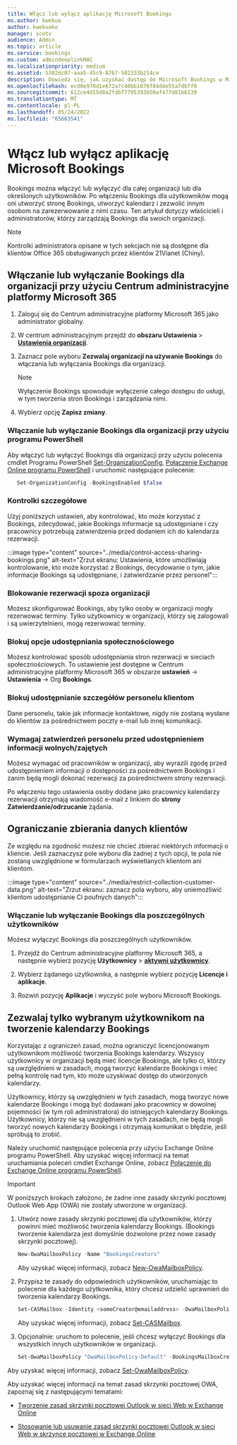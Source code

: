 ```yaml
---
title: Włącz lub wyłącz aplikację Microsoft Bookings
ms.author: kwekua
author: kwekuako
manager: scotv
audience: Admin
ms.topic: article
ms.service: bookings
ms.custom: admindeeplinkMAC
ms.localizationpriority: medium
ms.assetid: 5382dc07-aaa5-45c9-8767-502333b214ce
description: Dowiedz się, jak uzyskać dostęp do Microsoft Bookings w Microsoft 365.
ms.openlocfilehash: ecd0e970d1e672a7c40bb1876f84d4e55a7dbff0
ms.sourcegitcommit: 612ce4d15d8a2fdbf7795393b50af477d81b6139
ms.translationtype: MT
ms.contentlocale: pl-PL
ms.lasthandoff: 05/24/2022
ms.locfileid: "65663541"
---
```

# <a name="turn-microsoft-bookings-on-or-off"></a>Włącz lub wyłącz aplikację Microsoft Bookings

Bookings można włączyć lub wyłączyć dla całej organizacji lub dla określonych użytkowników. Po włączeniu Bookings dla użytkowników mogą oni utworzyć stronę Bookings, utworzyć kalendarz i zezwolić innym osobom na zarezerwowanie z nimi czasu. Ten artykuł dotyczy właścicieli i administratorów, którzy zarządzają Bookings dla swoich organizacji.

> [!NOTE]
> Kontrolki administratora opisane w tych sekcjach nie są dostępne dla klientów Office 365 obsługiwanych przez klientów 21Vianet (Chiny).

## <a name="turn-bookings-on-or-off-for-your-organization-using-the-microsoft-365-admin-center"></a>Włączanie lub wyłączanie Bookings dla organizacji przy użyciu Centrum administracyjne platformy Microsoft 365

1. Zaloguj się do Centrum administracyjne platformy Microsoft 365 jako administrator globalny.

2. W centrum administracyjnym przejdź do **obszaru Ustawienia** \> <a href="https://go.microsoft.com/fwlink/p/?linkid=2053743" target="_blank">**Ustawienia organizacji**</a>.

3. Zaznacz pole wyboru **Zezwalaj organizacji na używanie Bookings** do włączania lub wyłączania Bookings dla organizacji.

   > [!NOTE]
   > Wyłączenie Bookings spowoduje wyłączenie całego dostępu do usługi, w tym tworzenia stron Bookings i zarządzania nimi.

4. Wybierz opcję **Zapisz zmiany**.

### <a name="turn-bookings-on-or-off-for-your-organization-using-powershell"></a>Włączanie lub wyłączanie Bookings dla organizacji przy użyciu programu PowerShell

Aby włączyć lub wyłączyć Bookings dla organizacji przy użyciu polecenia cmdlet Programu PowerShell [Set-OrganizationConfig](/powershell/module/exchange/set-organizationconfig), [Połączenie Exchange Online programu PowerShell](/powershell/exchange/connect-to-exchange-online-powershell) i uruchomić następujące polecenie:

```PowerShell
   Set-OrganizationConfig -BookingsEnabled $false
```

### <a name="granular-controls"></a>Kontrolki szczegółowe

Użyj poniższych ustawień, aby kontrolować, kto może korzystać z Bookings, zdecydować, jakie Bookings informacje są udostępniane i czy pracownicy potrzebują zatwierdzenia przed dodaniem ich do kalendarza rezerwacji.

:::image type="content" source="../media/control-access-sharing-bookings.png" alt-text="Zrzut ekranu: Ustawienia, które umożliwiają kontrolowanie, kto może korzystać z Bookings, decydowanie o tym, jakie informacje Bookings są udostępniane, i zatwierdzanie przez personel":::

### <a name="block-bookings-from-outside-your-organization"></a>Blokowanie rezerwacji spoza organizacji

Możesz skonfigurować Bookings, aby tylko osoby w organizacji mogły rezerwować terminy. Tylko użytkownicy w organizacji, którzy się zalogowali i są uwierzytelnieni, mogą rezerwować terminy.

### <a name="block-social-sharing-options"></a>Blokuj opcje udostępniania społecznościowego

Możesz kontrolować sposób udostępniania stron rezerwacji w sieciach społecznościowych. To ustawienie jest dostępne w Centrum administracyjne platformy Microsoft 365 w obszarze **ustawień** ->  **Ustawienia** ->  Org **Bookings**.

### <a name="block-sharing-staff-details-with-customers"></a>Blokuj udostępnianie szczegółów personelu klientom

Dane personelu, takie jak informacje kontaktowe, nigdy nie zostaną wysłane do klientów za pośrednictwem poczty e-mail lub innej komunikacji.

### <a name="require-staff-approvals-before-sharing-freebusy-information"></a>Wymagaj zatwierdzeń personelu przed udostępnieniem informacji wolnych/zajętych

Możesz wymagać od pracowników w organizacji, aby wyrazili zgodę przed udostępnieniem informacji o dostępności za pośrednictwem Bookings i zanim będą mogli dokonać rezerwacji za pośrednictwem strony rezerwacji.

Po włączeniu tego ustawienia osoby dodane jako pracownicy kalendarzy rezerwacji otrzymają wiadomość e-mail z linkiem do **strony Zatwierdzanie/odrzucanie** żądania.

## <a name="restrict-collection-of-customer-data"></a>Ograniczanie zbierania danych klientów

Ze względu na zgodność możesz nie chcieć zbierać niektórych informacji o kliencie. Jeśli zaznaczysz pole wyboru dla żadnej z tych opcji, te pola nie zostaną uwzględnione w formularzach wyświetlanych klientom ani klientom.

:::image type="content" source="../media/restrict-collection-customer-data.png" alt-text="Zrzut ekranu: zaznacz pola wyboru, aby uniemożliwić klientom udostępnianie Ci poufnych danych":::

### <a name="turn-bookings-on-or-off-for-individual-users"></a>Włączanie lub wyłączanie Bookings dla poszczególnych użytkowników

Możesz wyłączyć Bookings dla poszczególnych użytkowników.

1. Przejdź do Centrum administracyjne platformy Microsoft 365, a następnie wybierz pozycję **Użytkownicy** \> <a href="https://go.microsoft.com/fwlink/p/?linkid=834822" target="_blank">**aktywni użytkownicy**</a>.

1. Wybierz żądanego użytkownika, a następnie wybierz pozycję **Licencje i aplikacje**.

1. Rozwiń pozycję **Aplikacje** i wyczyść pole wyboru Microsoft Bookings.

## <a name="allow-only-selected-users-to-create-bookings-calendars"></a>Zezwalaj tylko wybranym użytkownikom na tworzenie kalendarzy Bookings

Korzystając z ograniczeń zasad, można ograniczyć licencjonowanym użytkownikom możliwość tworzenia Bookings kalendarzy. Wszyscy użytkownicy w organizacji będą mieć licencje Bookings, ale tylko ci, którzy są uwzględnieni w zasadach, mogą tworzyć kalendarze Bookings i mieć pełną kontrolę nad tym, kto może uzyskiwać dostęp do utworzonych kalendarzy.

Użytkownicy, którzy są uwzględnieni w tych zasadach, mogą tworzyć nowe kalendarze Bookings i mogą być dodawani jako pracownicy w dowolnej pojemności (w tym roli administratora) do istniejących kalendarzy Bookings. Użytkownicy, którzy nie są uwzględnieni w tych zasadach, nie będą mogli tworzyć nowych kalendarzy Bookings i otrzymają komunikat o błędzie, jeśli spróbują to zrobić.

Należy uruchomić następujące polecenia przy użyciu Exchange Online programu PowerShell. Aby uzyskać więcej informacji na temat uruchamiania poleceń cmdlet Exchange Online, zobacz [Połączenie do Exchange Online programu PowerShell](/powershell/exchange/connect-to-exchange-online-powershell).

> [!IMPORTANT]
> W poniższych krokach założono, że żadne inne zasady skrzynki pocztowej Outlook Web App (OWA) nie zostały utworzone w organizacji.

1. Utwórz nowe zasady skrzynki pocztowej dla użytkowników, którzy powinni mieć możliwość tworzenia kalendarzy Bookings. (Bookings tworzenie kalendarza jest domyślnie dozwolone przez nowe zasady skrzynki pocztowej).

   ```PowerShell
   New-OwaMailboxPolicy -Name "BookingsCreators"
   ```

   Aby uzyskać więcej informacji, zobacz [New-OwaMailboxPolicy](/powershell/module/exchange/new-owamailboxpolicy).

2. Przypisz te zasady do odpowiednich użytkowników, uruchamiając to polecenie dla każdego użytkownika, który chcesz udzielić uprawnień do tworzenia kalendarzy Bookings.

   ```PowerShell
   Set-CASMailbox -Identity <someCreator@emailaddress> -OwaMailboxPolicy "BookingsCreators"
   ```

   Aby uzyskać więcej informacji, zobacz [Set-CASMailbox](/powershell/module/exchange/set-casmailbox).

3. Opcjonalnie: uruchom to polecenie, jeśli chcesz wyłączyć Bookings dla wszystkich innych użytkowników w organizacji.

   ```PowerShell
   Set-OwaMailboxPolicy "OwaMailboxPolicy-Default" -BookingsMailboxCreationEnabled:$false
   ```

Aby uzyskać więcej informacji, zobacz [Set-OwaMailboxPolicy](/powershell/module/exchange/set-owamailboxpolicy).

Aby uzyskać więcej informacji na temat zasad skrzynki pocztowej OWA, zapoznaj się z następującymi tematami:

- [Tworzenie zasad skrzynki pocztowej Outlook w sieci Web w Exchange Online](/exchange/clients-and-mobile-in-exchange-online/outlook-on-the-web/create-outlook-web-app-mailbox-policy)

- [Stosowanie lub usuwanie zasad skrzynki pocztowej Outlook w sieci Web w skrzynce pocztowej w Exchange Online](/exchange/clients-and-mobile-in-exchange-online/outlook-on-the-web/create-outlook-web-app-mailbox-policy)

